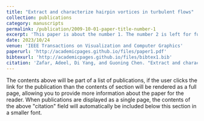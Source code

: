 ```yaml
---
title: "Extract and characterize hairpin vortices in turbulent flows"
collection: publications
category: manuscripts
permalink: /publication/2009-10-01-paper-title-number-1
excerpt: 'This paper is about the number 1. The number 2 is left for future work.'
date: 2023/10/24
venue: 'IEEE Transactions on Visualization and Computer Graphics'
paperurl: 'http://academicpages.github.io/files/paper1.pdf'
bibtexurl: 'http://academicpages.github.io/files/bibtex1.bib'
citation: 'Zafar, Adeel, Di Yang, and Guoning Chen. "Extract and characterize hairpin vortices in turbulent flows." IEEE Transactions on Visualization and Computer Graphics 30.1 (2023): 716-726.'
---
```

The contents above will be part of a list of publications, if the user clicks the link for the publication than the contents of section will be rendered as a full page, allowing you to provide more information about the paper for the reader. When publications are displayed as a single page, the contents of the above "citation" field will automatically be included below this section in a smaller font.
